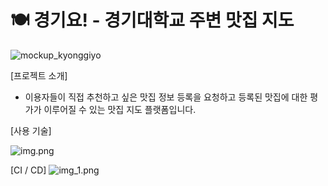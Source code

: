 # 🍽️ 경기요! - 경기대학교 주변 맛집 지도

![mockup_kyonggiyo](https://github.com/sscoderati/kyonggiyo/assets/69716992/0c2dd234-5514-4383-8a6e-da5e58e03eaa)

[프로젝트 소개]

- 이용자들이 직접 추천하고 싶은 맛집 정보 등록을 요청하고 등록된 맛집에 대한 평가가 이루어질 수 있는 맛집 지도 플랫폼입니다.

[사용 기술]

![img.png](img.png)

[CI / CD]
![img_1.png](img_1.png)